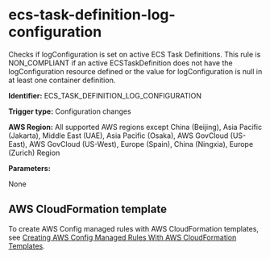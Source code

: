 # ecs\-task\-definition\-log\-configuration<a name="ecs-task-definition-log-configuration"></a>

Checks if logConfiguration is set on active ECS Task Definitions\. This rule is NON\_COMPLIANT if an active ECSTaskDefinition does not have the logConfiguration resource defined or the value for logConfiguration is null in at least one container definition\. 

**Identifier:** ECS\_TASK\_DEFINITION\_LOG\_CONFIGURATION

**Trigger type:** Configuration changes

**AWS Region:** All supported AWS regions except China \(Beijing\), Asia Pacific \(Jakarta\), Middle East \(UAE\), Asia Pacific \(Osaka\), AWS GovCloud \(US\-East\), AWS GovCloud \(US\-West\), Europe \(Spain\), China \(Ningxia\), Europe \(Zurich\) Region

**Parameters:**

None  

## AWS CloudFormation template<a name="w2aac12c31c27b9d239c15"></a>

To create AWS Config managed rules with AWS CloudFormation templates, see [Creating AWS Config Managed Rules With AWS CloudFormation Templates](aws-config-managed-rules-cloudformation-templates.md)\.